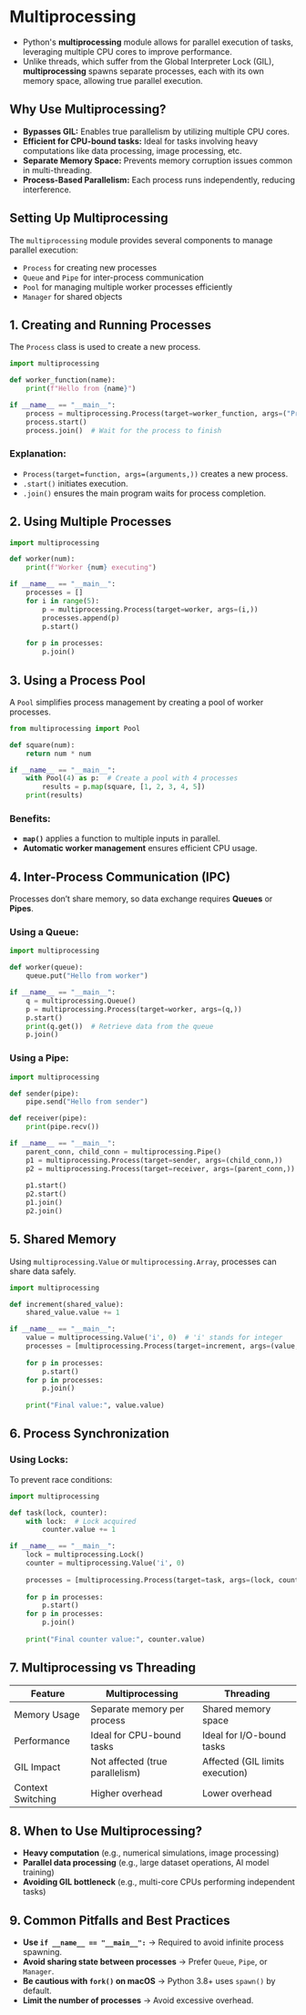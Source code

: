 # Multiprocessing

* Python's **multiprocessing** module allows for parallel execution of tasks, leveraging multiple CPU cores to improve performance.
* Unlike threads, which suffer from the Global Interpreter Lock (GIL), **multiprocessing** spawns separate processes, each with its own memory space, allowing true parallel execution.

## Why Use Multiprocessing?
- **Bypasses GIL:** Enables true parallelism by utilizing multiple CPU cores.
- **Efficient for CPU-bound tasks:** Ideal for tasks involving heavy computations like data processing, image processing, etc.
- **Separate Memory Space:** Prevents memory corruption issues common in multi-threading.
- **Process-Based Parallelism:** Each process runs independently, reducing interference.

## Setting Up Multiprocessing
The `multiprocessing` module provides several components to manage parallel execution:
- `Process` for creating new processes
- `Queue` and `Pipe` for inter-process communication
- `Pool` for managing multiple worker processes efficiently
- `Manager` for shared objects

## 1. Creating and Running Processes
The `Process` class is used to create a new process.

```python
import multiprocessing

def worker_function(name):
    print(f"Hello from {name}")

if __name__ == "__main__":
    process = multiprocessing.Process(target=worker_function, args=("Process 1",))
    process.start()
    process.join()  # Wait for the process to finish
```

### Explanation:
- `Process(target=function, args=(arguments,))` creates a new process.
- `.start()` initiates execution.
- `.join()` ensures the main program waits for process completion.

## 2. Using Multiple Processes
```python
import multiprocessing

def worker(num):
    print(f"Worker {num} executing")

if __name__ == "__main__":
    processes = []
    for i in range(5):
        p = multiprocessing.Process(target=worker, args=(i,))
        processes.append(p)
        p.start()
    
    for p in processes:
        p.join()
```

## 3. Using a Process Pool
A `Pool` simplifies process management by creating a pool of worker processes.

```python
from multiprocessing import Pool

def square(num):
    return num * num

if __name__ == "__main__":
    with Pool(4) as p:  # Create a pool with 4 processes
        results = p.map(square, [1, 2, 3, 4, 5])
    print(results)
```

### Benefits:
- **`map()`** applies a function to multiple inputs in parallel.
- **Automatic worker management** ensures efficient CPU usage.

## 4. Inter-Process Communication (IPC)
Processes don’t share memory, so data exchange requires **Queues** or **Pipes**.

### Using a Queue:
```python
import multiprocessing

def worker(queue):
    queue.put("Hello from worker")

if __name__ == "__main__":
    q = multiprocessing.Queue()
    p = multiprocessing.Process(target=worker, args=(q,))
    p.start()
    print(q.get())  # Retrieve data from the queue
    p.join()
```

### Using a Pipe:
```python
import multiprocessing

def sender(pipe):
    pipe.send("Hello from sender")

def receiver(pipe):
    print(pipe.recv())

if __name__ == "__main__":
    parent_conn, child_conn = multiprocessing.Pipe()
    p1 = multiprocessing.Process(target=sender, args=(child_conn,))
    p2 = multiprocessing.Process(target=receiver, args=(parent_conn,))
    
    p1.start()
    p2.start()
    p1.join()
    p2.join()
```

## 5. Shared Memory
Using `multiprocessing.Value` or `multiprocessing.Array`, processes can share data safely.

```python
import multiprocessing

def increment(shared_value):
    shared_value.value += 1

if __name__ == "__main__":
    value = multiprocessing.Value('i', 0)  # 'i' stands for integer
    processes = [multiprocessing.Process(target=increment, args=(value,)) for _ in range(5)]
    
    for p in processes:
        p.start()
    for p in processes:
        p.join()
    
    print("Final value:", value.value)
```

## 6. Process Synchronization
### Using Locks:
To prevent race conditions:
```python
import multiprocessing

def task(lock, counter):
    with lock:  # Lock acquired
        counter.value += 1

if __name__ == "__main__":
    lock = multiprocessing.Lock()
    counter = multiprocessing.Value('i', 0)
    
    processes = [multiprocessing.Process(target=task, args=(lock, counter)) for _ in range(5)]
    
    for p in processes:
        p.start()
    for p in processes:
        p.join()
    
    print("Final counter value:", counter.value)
```

## 7. Multiprocessing vs Threading
| Feature | Multiprocessing | Threading |
|---------|---------------|----------|
| Memory Usage | Separate memory per process | Shared memory space |
| Performance | Ideal for CPU-bound tasks | Ideal for I/O-bound tasks |
| GIL Impact | Not affected (true parallelism) | Affected (GIL limits execution) |
| Context Switching | Higher overhead | Lower overhead |

## 8. When to Use Multiprocessing?
- **Heavy computation** (e.g., numerical simulations, image processing)
- **Parallel data processing** (e.g., large dataset operations, AI model training)
- **Avoiding GIL bottleneck** (e.g., multi-core CPUs performing independent tasks)

## 9. Common Pitfalls and Best Practices
- **Use `if __name__ == "__main__":`** → Required to avoid infinite process spawning.
- **Avoid sharing state between processes** → Prefer `Queue`, `Pipe`, or `Manager`.
- **Be cautious with `fork()` on macOS** → Python 3.8+ uses `spawn()` by default.
- **Limit the number of processes** → Avoid excessive overhead.
